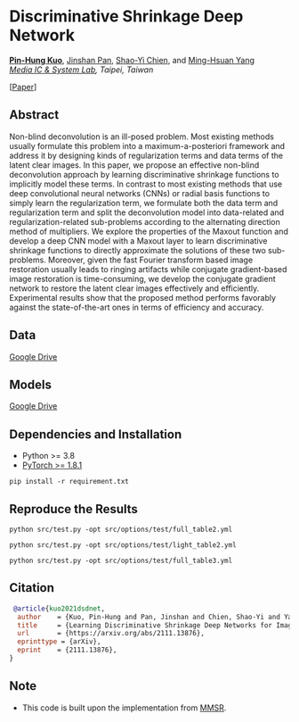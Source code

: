 # Discriminative Shrinkage Deep Network



[**Pin-Hung Kuo**](https://setsunil.github.io/), [Jinshan Pan](https://jspan.github.io/), [Shao-Yi Chien](https://www.ee.ntu.edu.tw/profile1.php?teacher_id=943013&p=3), and [Ming-Hsuan Yang](https://faculty.ucmerced.edu/mhyang/)  
_[Media IC & System Lab](http://media.ee.ntu.edu.tw/), Taipei, Taiwan_

[[Paper](https://arxiv.org/pdf/2111.13876.pdf)]

Abstract
----------
Non-blind deconvolution is an ill-posed problem. Most existing methods usually formulate this problem into a maximum-a-posteriori framework and address it by designing kinds of regularization terms and data terms of the latent clear images. In this paper, we propose an effective non-blind deconvolution approach by learning discriminative shrinkage functions to implicitly model these terms. In contrast to most existing methods that use deep convolutional neural networks (CNNs) or radial basis functions to simply learn the regularization term, we formulate both the data term and regularization term and split the deconvolution model into data-related and regularization-related sub-problems according to the alternating direction method of multipliers. We explore the properties of the Maxout function and develop a deep CNN model with a Maxout layer to learn discriminative shrinkage functions to directly approximate the solutions of these two sub-problems. Moreover, given the fast Fourier transform based image restoration usually leads to ringing artifacts while conjugate gradient-based image restoration is time-consuming, we develop the conjugate gradient network to restore the latent clear images effectively and efficiently. Experimental results show that the proposed method performs favorably against the state-of-the-art ones in terms of efficiency and accuracy.


Data
----------
[Google Drive](https://drive.google.com/file/d/1xfDQ0OUmw8T5kralu-AhQ-eqPNZquUhc/view?usp=sharing)


Models
----------
[Google Drive](https://drive.google.com/file/d/1FHynxgJSXtTCQQVVSMcafwesNekSRrcG/view?usp=sharing)


Dependencies and Installation
----------
- Python >= 3.8  
- [PyTorch >= 1.8.1](https://pytorch.org)
```
pip install -r requirement.txt
```

Reproduce the Results
----------
```
python src/test.py -opt src/options/test/full_table2.yml
```
```
python src/test.py -opt src/options/test/light_table2.yml
```
```
python src/test.py -opt src/options/test/full_table3.yml
```


Citation
----------
```BibTex
 @article{kuo2021dsdnet,
  author    = {Kuo, Pin-Hung and Pan, Jinshan and Chien, Shao-Yi and Yang, Ming-Hsuan},
  title     = {Learning Discriminative Shrinkage Deep Networks for Image Deconvolution},
  url       = {https://arxiv.org/abs/2111.13876},
  eprinttype = {arXiv},
  eprint    = {2111.13876},
}
```


## Note
- This code is built upon the implementation from [MMSR](https://github.com/andreas128/mmsr).
